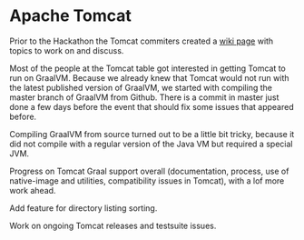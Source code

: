 # Apache Tomcat

Prior to the Hackathon the Tomcat commiters created a [wiki page](https://cwiki.apache.org/confluence/display/TOMCAT/EU+FOSSA+May+2019) with topics to work on and discuss.

Most of the people at the Tomcat table got interested in getting Tomcat to run on GraalVM. 
Because we already knew that Tomcat would not run with the latest published version of GraalVM, we started with compiling the master branch of GraalVM from Github. There is a commit in master just done a few days before the event that should fix some issues that appeared before.

Compiling GraalVM from source turned out to be a little bit tricky, because it did not compile with a regular version of the Java VM but required a special JVM.

Progress on Tomcat Graal support overall (documentation, process, use of native-image and utilities, compatibility issues in Tomcat), with a lof more work ahead.

Add feature for directory listing sorting.

Work on ongoing Tomcat releases and testsuite issues.
